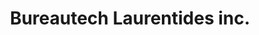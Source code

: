 ---
title: "Bureautech Laurentides inc."
url: /mont-laurier/bureautech-laurentides-inc/
shop: computer
---